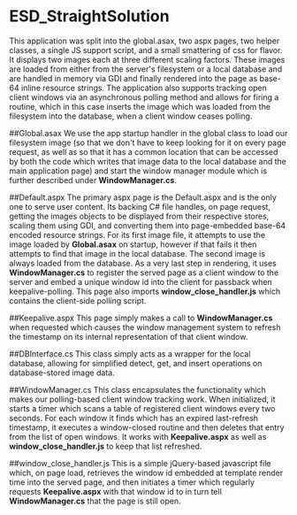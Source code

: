 # ESD_StraightSolution
This application was split into the global.asax, two aspx pages, two helper classes, a single JS support script, and a small smattering of css for flavor. It displays two images each at three different scaling factors. These images are loaded from either from the server's filesystem or a local database and are handled in memory via GDI and finally rendered into the page as base-64 inline resource strings. The application also supports tracking open client windows via an asynchronous polling method and allows for firing a routine, which in this case inserts the image which was loaded from the filesystem into the database, when a client window ceases polling.

##Global.asax
We use the app startup handler in the global class to load our filesystem image (so that we don't have to keep looking for it on every page request, as well as so that it has a common location that can be accessed by both the code which writes that image data to the local database and the main application page) and start the window manager module which is further described under **WindowManager.cs**.

##Default.aspx
The primary aspx page is the Default.aspx and is the only one to serve user content. Its backing C# file handles, on page request, getting the images objects to be displayed from their respective stores, scaling them using GDI, and converting them into page-embedded base-64 encoded resource strings. For its first image file, it attempts to use the image loaded by **Global.asax** on startup, however if that fails it then attempts to find that image in the local database. The second image is always loaded from the database. As a very last step in rendering, it uses **WindowManager.cs** to register the served page as a client window to the server and embed a unique window id into the client for passback when keepalive-polling. This page also imports **window_close_handler.js** which contains the client-side polling script.

##Keepalive.aspx
This page simply makes a call to **WindowManager.cs** when requested which causes the window management system to refresh the timestamp on its internal representation of that client window.

##DBInterface.cs
This class simply acts as a wrapper for the local database, allowing for simplified detect, get, and insert operations on database-stored image data.

##WindowManager.cs
This class encapsulates the functionality which makes our polling-based client window tracking work. When initialized, it starts a timer which scans a table of registered client windows every two seconds. For each window it finds which has an expired last-refresh timestamp, it executes a window-closed routine and then deletes that entry from the list of open windows. It works with **Keepalive.aspx** as well as **window_close_handler.js** to keep that list refreshed.

##window_close_handler.js
This is a simple jQuery-based javascript file which, on page load, retrieves the window id embedded at template render time into the served page, and then initiates a timer which regularly requests **Keepalive.aspx** with that window id to in turn tell **WindowManager.cs** that the page is still open.
